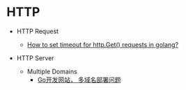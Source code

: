 # HTTP

* HTTP Request
  * [How to set timeout for http.Get() requests in golang?](http://stackoverflow.com/questions/16895294/how-to-set-timeout-for-http-get-requests-in-golang)

* HTTP Server
  * Multiple Domains 
      * [Go开发网站， 多域名部署问题](https://segmentfault.com/q/1010000000146140)